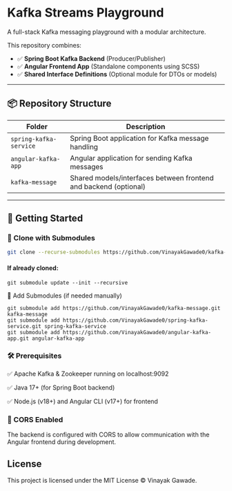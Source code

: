 # Kafka Streams Playground

A full-stack Kafka messaging playground with a modular architecture.

This repository combines:

- ✅ **Spring Boot Kafka Backend** (Producer/Publisher)
- ✅ **Angular Frontend App** (Standalone components using SCSS)
- ✅ **Shared Interface Definitions** (Optional module for DTOs or models)

---

## 📦 Repository Structure

| Folder                  | Description                                           |
|--------------------------|-------------------------------------------------------|
| `spring-kafka-service`   | Spring Boot application for Kafka message handling   |
| `angular-kafka-app`      | Angular application for sending Kafka messages       |
| `kafka-message`          | Shared models/interfaces between frontend and backend (optional)

---

## 🚀 Getting Started

### 🔁 Clone with Submodules

```bash
git clone --recurse-submodules https://github.com/VinayakGawade0/kafka-streams.git
```

#### If already cloned:
```
git submodule update --init --recursive
```

🧩 Add Submodules (if needed manually)
```
git submodule add https://github.com/VinayakGawade0/kafka-message.git kafka-message
git submodule add https://github.com/VinayakGawade0/spring-kafka-service.git spring-kafka-service
git submodule add https://github.com/VinayakGawade0/angular-kafka-app.git angular-kafka-app
```


### 🛠️ Prerequisites

✅ Apache Kafka & Zookeeper running on localhost:9092

✅ Java 17+ (for Spring Boot backend)

✅ Node.js (v18+) and Angular CLI (v17+) for frontend

### 🔐 CORS Enabled
The backend is configured with CORS to allow communication with the Angular frontend during development.

## License

This project is licensed under the MIT License © Vinayak Gawade.

